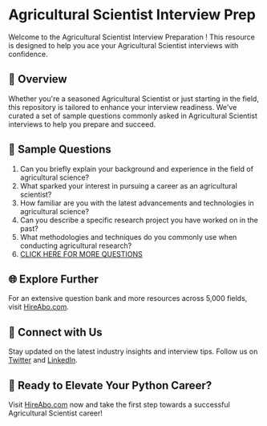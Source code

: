 # Agricultural Scientist Interview Prep

Welcome to the Agricultural Scientist Interview Preparation ! This resource is designed to help you ace your Agricultural Scientist interviews with confidence.

## 🚀 Overview

Whether you're a seasoned Agricultural Scientist or just starting in the field, this repository is tailored to enhance your interview readiness. We've curated a set of sample questions commonly asked in Agricultural Scientist interviews to help you prepare and succeed.

## 📝 Sample Questions

1. Can you briefly explain your background and experience in the field of agricultural science?
2. What sparked your interest in pursuing a career as an agricultural scientist?
3. How familiar are you with the latest advancements and technologies in agricultural science?
4. Can you describe a specific research project you have worked on in the past?
5. What methodologies and techniques do you commonly use when conducting agricultural research?
6. [CLICK HERE FOR MORE QUESTIONS](https://hireabo.com/job/10_0_0/Agricultural%20Scientist)

## 🌐 Explore Further

For an extensive question bank and more resources across 5,000 fields, visit [HireAbo.com](https://www.hireabo.com).

## 📱 Connect with Us

Stay updated on the latest industry insights and interview tips. Follow us on [Twitter](https://twitter.com/hireabo) and [LinkedIn](https://www.linkedin.com/in/hire-abo-3609972a8/).

## 🚀 Ready to Elevate Your Python Career?

Visit [HireAbo.com](https://www.hireabo.com) now and take the first step towards a successful Agricultural Scientist career!
